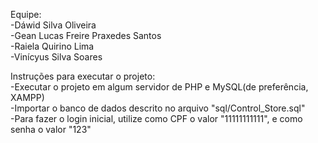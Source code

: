 Equipe:
    <br>
    -Dáwid Silva Oliveira
    <br>
    -Gean Lucas Freire Praxedes Santos
    <br>
    -Raiela Quirino Lima
    <br>
    -Vinícyus Silva Soares
    <br>

Instruções para executar o projeto:
    <br>
    -Executar o projeto em algum servidor de PHP e MySQL(de preferência, XAMPP)
    <br>
    -Importar o banco de dados descrito no arquivo "sql/Control_Store.sql"
    <br>
    -Para fazer o login inicial, utilize como CPF o valor "11111111111", e como senha o valor "123"
